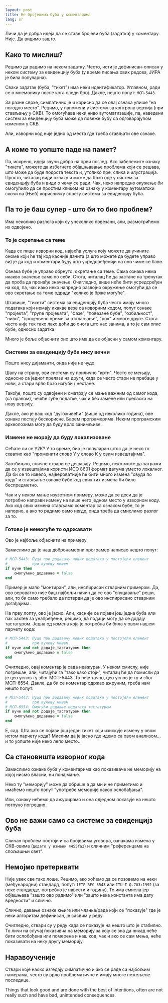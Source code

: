 ```yaml
---
layout: post
title: Не бројевима буба у коментарима
lang: sr
---
```


Личи да је добра идеја да се ставе бројеви буба (задатка) у коментару.
Није. Да видимо зашто.

## Како то мислиш?

Рецимо да радимо на неком задатку. Често, исти је дефинисан-описан
у неком систему за евиденцију буба (у време писања ових редова,
ЈИРА је била популарна).

Сваки задатак (буба, "тикет") има неки идентификатор.  Углавном,
ради се о мнемонику после кога следи број.  Дакле, нешто попут:
`МСП-5443`.

За разне сврхе, симпатично је и корисно да се овај ознака упише
"на погодно место".  Рецимо, у напомени у систему за контролу
верзија (при стављању у СКВ).  То омогућава неки ниво аутоматизације,
па, наведени систем за евиденцију буба може да повеже бубу са
одговарајућом изменом у СКВ.

Али, изворни код није једно од места где треба стављати ове ознаке.

## А коме то уопште паде на памет?

Па, искрено, идеја звучи добро на први поглед.  Ако забележите ознаку
"тикета", можете да избегнете објашњавање проблема који се решава,
што може да буде подоста текста и, утолико пре, слика и илустрација.
Просто, читалац види ознаку и може да брзо оде у систем за евиденцију
буба и види о чему се ради.  Чак, неко напредно окужење би омогућило
да се простим кликом на ознаку у коментару аутоматски скочи на
(Њеб) корисничку спрегу система за евиденцију буба.


## Па то је баш супер - што би то био проблем?

Има неколико разлога који су унеколико повезани, али, размотрићемо
их одвојено.

### То је скретање са теме

Када се пише изворни код, највећа услуга коју можете да учините ономе
који ће тај код касније дачита (а што можете да будете управо ви) је
да код и коментари буду што усредсређенији на оно чиме се баве.

Ознака бубе је управо обрнуто: скретање са теме.  Сама ознака нема
икакво значење само по себи.  Стога, читалац ће да застане на тренутак
да проба да пронађе значење.  Очигледно, више неће бити усредсређен на
код, па, чак иако неко напредно развојно окружење омогући да се
ово скретање са теме одради "колико је брже могуће".

Штавише, "тикети" система за евиденцију буба често имају много
података који немају икакве везе са изворним кодом, попут ознаке
"пројекта", "групе пројеката", "фазе", "повезане бубе", "озбиљност",
"ниво", "процењено време за отклањање", "рок" и многе друге.  Стога
често није тек тако лако доћи до онога што нас занима, а то је сам
опис бубе, односно задатка.

Много је боље објаснити оно што има да се објасни у самом коментару.


### Системи за евиденцију буба нису вечни

Пошто нису дијаманти, онда није не чудо.

Шалу на страну, ови системи су прилично "крти".  Често се мењају,
односно са једног прелази на други, када се често стари не пребаце
у нови, а стари врло брзо изгуби / нестане.

Такође, пошто су одвојени и сматрају се мање важним од самог кода,
(са правом), чешће губе податке, чак и без замене или преласка на
нову верзију.

Дакле, ако је ваш код "дугоживећи" (више од неколико година), ове
ознаке постају бескорисне.  Барем програмерима.  Неким програмским
археолозима могу да буду врло занимљиве.


### Измене не морају да буду локализоване

Сећате ли се У2К?  У то време, био је популаран штос да је неко то
схватио као "променити слово У у слово К у свим извештајима".

Заозбиљно, сличне ствари се дешавају.  Рецимо, неко може да затражи да
се у извештајима користи ИСО 8601 формат датума уместо локалног.  Да
би се то извело, највероватније ће бити много измена "свуда по коду" и
стављање ознаке бубе код свих тих измена би било беспредметно.

Чак и у неком мање изузетном примеру, може да се деси да је потребно
направи измену на више него једном место у изворном коду.  Ако код
свих измена стављамо коментар са ознаком бубе, то је напорно, а ако
то радимо само негде, онда треба да смислимо разлог за то.


### Готово је немогуће то одржавати

Ово је најбоље објаснити на примеру.

Замислимо да је наш добронамерни програмер написао нешто попут:

```ruby
# МСП-5443: Пуца при додавању нових података у постојећи елемент
#           при вучењу мишем
if вуче then
    омогућено_додавање = false
end
```

Пример је мало "монтиран", али, инспирисан стварним примером.  Да,
ово вероватно није баш најбољи начин да се ово "спуцавање" реши,
али, то би само требало да потврди да је ово инспирисано стварним
догађајима.

На прву лопту, ово је јасно.  Али, касније се појави још једна буба
или пак захтев за унапређење, рецимо, да подаци могу да се додају
тастатуром.  Једна од измена која је потребна би била у овом нашем
парчету кода:


```ruby
# МСП-5443: Пуца при додавању нових података у постојећи елемент
#           при вучењу мишем
if вуче and not додаје_тастатуром then
    омогућено_додавање = false
end
```

Очигледно, овај коментар је сада неажуран.  У неком смислу, није
погрешан, али, читајући га "тако како стоји", читалац ће да помисли
да је цео услов ту због МСП-5443.  То није тачно, цео услов је ту 
и због МСП-6554.  Дакле, да би се коментар одржао ажруним, треба нам
нешто попут:

```ruby
# МСП-5443: Пуца при додавању нових података у постојећи елемент
#           при вучењу мишем
# МСП-6554: Омогући додавње података тастатуром
if вуче and not додаје_тастатуром then
    омогућено_додавање = false
end
```

Е, сад.  Шта ако се појави још један тикет који изискује измену у овом
истом парчету кода?  Мислим да је јасно где идемо са овом анализом...
и то уопште није неко лепо место...


## Са становишта изворног кода

Замислимо ознаке буба у коментарима као показиваче не меморију на
којој нисмо власни, ни понајмање.

Неко ту "меморију" може да обрише а да ми и не приметимо и имаћемо
нешто попут "употребе меморије након ослобађања".

Или, ознаку нећемо да ажурирамо и она одједном показује на нешто
потпуно погрешно.


## Ово не важи само са системе за евиденцијз буба

Сличан проблем постоји и са бројевима уговора, ознакама измена у
СКВ-овима (`додато у измени 4455fa2`) и сличним "референцама
на спољашњи свет".

## Немојмо претеривати

Није увек све тако лоше.  Рецимо, ако хоћемо да се позовемо на
неки (међународни) стандард, попут: `IETF RFC 3543` или `ITU-T Q.703:1992` 
(за неке стандарде, потребно је навести и годину).  То има смисла
јер објашњава "зашто ово радимо" или "зашто нека константа има
дату вредности" и слично.

Слично, давање ознаке књиге или чланка/рада који се "показује"
где је неки алгоритам дефинисан, је сасвим у реду.

Очигледно, ствари су у реду када се показује на нешто што је стабилно.
То личи на случај показивча на меморију за коју се зна да никад неће
бити ослобођена или померена и наш код, чак и ако се сам мења, неће
показивати на неку другу меморију.


## Наравоученије

Ствари које наоко изгедају симпатично и ако се раде са најбољим
намерама, често су врло проблематичне и имају многе нежељене последице.

Things that look good and are done with the best of intentions, often
are not really such and have bad, unintended consequences.
